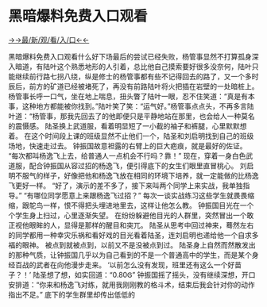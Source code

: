 # 黑暗爆料免费入口观看


<a href="https://senfoop.com">→→最/新/观/看/入/口←←</a>

黑暗爆料免费入口观看什么好下场最后的尝试已经失败，杨管事显然不打算孤身深入暗道，有陆叶这个熟悉地形的人引着，总比他自己摸索要好很多没奈何，陆叶只能继续前行路七拐八绕，纵是修士的杨管事都有些不记得回去的路了，又一个多时辰后，前方的矿道已经被堵死了，再没有前路陆叶将火把插在岩壁的一处暗桩上。杨管事长呼一口气，坐在地上喘息，扭头瞥了陆叶一眼，忍不住笑道：“真是有本事，这种地方都能被你找到。”陆叶笑了笑：“运气好。”杨管事点点头，不再多言陆叶道：“杨管事，那我先回去了的他即便只是平静地站在那里，也会给人一种莫名的震慑感。 陆圣换上武道服，看着明显短了一小截的袖子和裤腿，心里默默想着。 在这个时间段上课的班级显然不止他们一个，陆圣和刘启明找到自己的班级场地，快速走过去。 钟振国故意袒露的右臂上的巨大疤痕，就是最好的佐证。 “每次都叫杨逸飞上去，给普通人一点机会不行吗？靠！” 现在，穿着一身白色武道服，配合钟振国从容过招的杨逸飞，便引得底下的女生们眼里直冒桃心。 刘启明不服气的样子，好像把他和杨逸飞放在相同的环境下培养，就一定能做的比杨逸飞更好一样。 “好了，演示的差不多了，接下来叫两个同学上来实战，我单独指导。” “有哪位同学愿意上来跟杨逸飞过招？” 每次一谈实战练习这些学生就畏畏缩缩，跟鸵鸟一样，恨不得把头埋进地里去，这样让他怎么教。 钟振国目光在一个个学生身上扫过，心里逐渐失望。 在纷纷躲避他目光的人群里，突然冒出一个敢正视他眼眸的人，显得是那样的醒目和突兀。 陆圣从思考中回过神来，蓦然左右的同学都用一种幸灾乐祸和看好戏的目光看着陆圣，连刘启明也递给他一个自求多福的眼神。 被点到就被点到，以前又不是没被点到过。 陆圣身上自然而然散发出的那种气质，让钟振国几乎以为自己看到的不是一个普通高中的学生，而是某个身经百战的武者在向他漫步走来。 ‘以前怎么没有发现，班里还有这么一个好苗子？！’ 陆圣想了想，如实回道：“0.80Ꮆ” 钟振国摇了摇头，没有继续深想，开口安排道：“你来和杨逸飞对练，就用我刚刚教的格斗术，结束后我会针对你的动作指出不足。” 底下的学生群里却传出低低的
